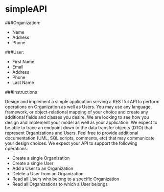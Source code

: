 # simpleAPI

###Organization:
- Name
- Address
- Phone


###User:
- First Name
- Email
- Address
- Phone
- Last Name

###Instructions

Design and implement a simple application serving a RESTful API to perform operations on Organization as well as
Users. You may use any language, framework, or object-relational mapping of your choice and create any additional
fields and classes you desire. We are looking to see how you design and implement your model as well as your
application. We expect to be able to trace an endpoint down to the data transfer objects (DTO) that represent
Organizations and Users. Feel free to provide additional documentation (UML, SQL scripts, comments, etc) that may
communicate your design choices. We expect your API to support the following operations:

- Create a single Organization
- Create a single User
- Add a User to an Organization
- Delete a User from an Organization
- Read all Users who belong to a specific Organization
- Read all Organizations to which a User belongs

